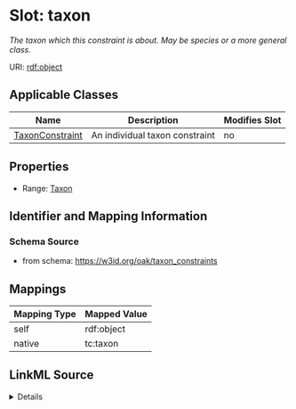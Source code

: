 

# Slot: taxon


_The taxon which this constraint is about. May be species or a more general class._





URI: [rdf:object](http://www.w3.org/1999/02/22-rdf-syntax-ns#object)



<!-- no inheritance hierarchy -->





## Applicable Classes

| Name | Description | Modifies Slot |
| --- | --- | --- |
| [TaxonConstraint](TaxonConstraint.md) | An individual taxon constraint |  no  |







## Properties

* Range: [Taxon](Taxon.md)





## Identifier and Mapping Information







### Schema Source


* from schema: https://w3id.org/oak/taxon_constraints




## Mappings

| Mapping Type | Mapped Value |
| ---  | ---  |
| self | rdf:object |
| native | tc:taxon |




## LinkML Source

<details>
```yaml
name: taxon
description: The taxon which this constraint is about. May be species or a more general
  class.
from_schema: https://w3id.org/oak/taxon_constraints
rank: 1000
slot_uri: rdf:object
alias: taxon
owner: TaxonConstraint
domain_of:
- TaxonConstraint
range: Taxon
inlined: true

```
</details>